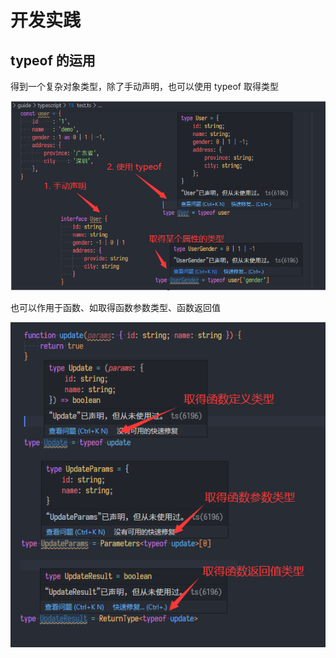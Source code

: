 # 开发实践

## typeof 的运用

得到一个复杂对象类型，除了手动声明，也可以使用 typeof 取得类型

![](./assets/1-typeof.jpg)

也可以作用于函数、如取得函数参数类型、函数返回值

![](./assets/2-typeof.jpg)

